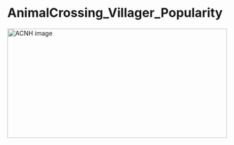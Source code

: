 # AnimalCrossing_Villager_Popularity
<img src="https://www.animalcrossingportal.com/_nuxt/image/bab32b.webp" alt="ACNH image" width="500" height="250">

